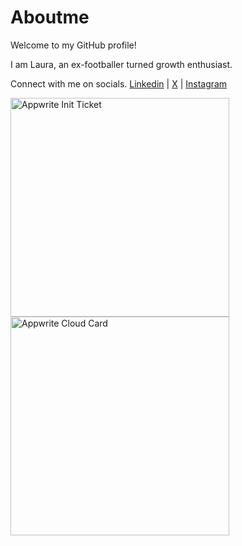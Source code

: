# Aboutme
Welcome to my GitHub profile! 

I am Laura, an ex-footballer turned growth enthusiast.

Connect with me on socials.
[Linkedin](https://www.linkedin.com/in/laura-du-ry-53203b94/) | [X](https://twitter.com/LDRVBH) | [Instagram](https://www.instagram.com/lauradury/)

<a href="https://appwrite.io/init/tickets/65be346f298e3ffdf696">
	<img width="350" src="https://appwrite.io/init/tickets/65be346f298e3ffdf696" alt="Appwrite Init Ticket" />
</a>


<a href="https://cloud.appwrite.io/card/644ba7258b2976dbd46b">
	<img width="350" src="https://cloud.appwrite.io/v1/cards/cloud?userId=644ba7258b2976dbd46b" alt="Appwrite Cloud Card" />
</a>


